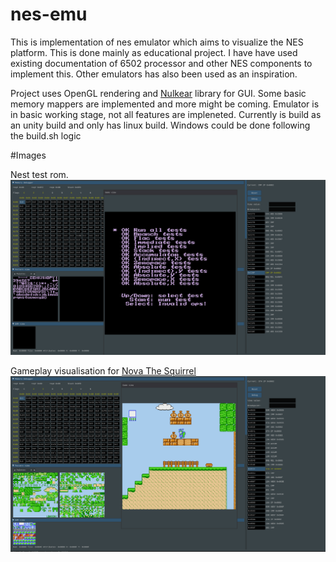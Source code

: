 # nes-emu
This is implementation of nes emulator which aims to visualize the NES platform.
This is done mainly as educational project. I have have used existing documentation of 6502 processor and other NES components to implement this.
Other emulators has also been used as an inspiration.

Project uses OpenGL rendering and [Nulkear](https://github.com/Immediate-Mode-UI/Nuklear) library for GUI.
Some basic memory mappers are implemented and more might be coming. Emulator is in basic working stage, not all features are impleneted.
Currently is build as an unity build and only has linux build. Windows could be done following the build.sh logic

#Images

Nest test rom.
![image1](nesemudemo.png)

Gameplay visualisation for [Nova The Squirrel](https://github.com/NovaSquirrel/NovaTheSquirrel)
![image2](nesemudemo2.png)

